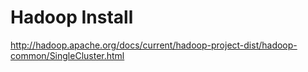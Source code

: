 # Hadoop Install

http://hadoop.apache.org/docs/current/hadoop-project-dist/hadoop-common/SingleCluster.html
